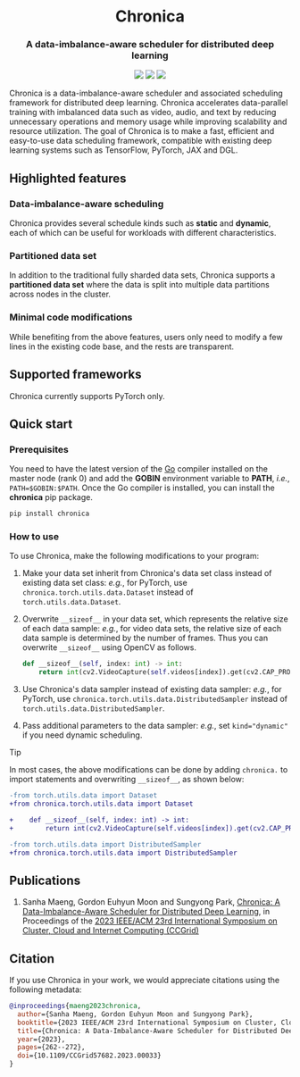 <div align="center">

# Chronica

### A data-imbalance-aware scheduler for distributed deep learning

[![](https://img.shields.io/pypi/v/chronica?logo=pypi&logoColor=white)](https://pypi.org/project/chronica/)
[![](https://pkg.go.dev/badge/github.com/9rum/chronica.svg)](https://pkg.go.dev/github.com/9rum/chronica)
[![](https://img.shields.io/pypi/l/chronica?logo=apache)](https://github.com/9rum/chronica/blob/master/LICENSE)

</div>

Chronica is a data-imbalance-aware scheduler and associated scheduling framework for distributed deep learning.
Chronica accelerates data-parallel training with imbalanced data such as video, audio, and text by reducing unnecessary operations and memory usage while improving scalability and resource utilization.
The goal of Chronica is to make a fast, efficient and easy-to-use data scheduling framework, compatible with existing deep learning systems such as TensorFlow, PyTorch, JAX and DGL.

## Highlighted features

### Data-imbalance-aware scheduling

Chronica provides several schedule kinds such as **static** and **dynamic**, each of which can be useful for workloads with different characteristics.

### Partitioned data set

In addition to the traditional fully sharded data sets, Chronica supports a **partitioned data set** where the data is split into multiple data partitions across nodes in the cluster.

### Minimal code modifications

While benefiting from the above features, users only need to modify a few lines in the existing code base, and the rests are transparent.

## Supported frameworks

Chronica currently supports PyTorch only.

## Quick start

### Prerequisites

You need to have the latest version of the [Go](https://go.dev/) compiler installed on the master node (rank 0) and add the **GOBIN** environment variable to **PATH**, *i.e.*, ``PATH=$GOBIN:$PATH``.
Once the Go compiler is installed, you can install the **chronica** pip package.

```sh
pip install chronica
```

### How to use

To use Chronica, make the following modifications to your program:

1. Make your data set inherit from Chronica's data set class instead of existing data set class:
   *e.g.*, for PyTorch, use ``chronica.torch.utils.data.Dataset`` instead of ``torch.utils.data.Dataset``.

1. Overwrite ``__sizeof__`` in your data set, which represents the relative size of each data sample:
   *e.g.*, for video data sets, the relative size of each data sample is determined by the number of frames.
   Thus you can overwrite ``__sizeof__`` using OpenCV as follows.

   ```python
   def __sizeof__(self, index: int) -> int:
       return int(cv2.VideoCapture(self.videos[index]).get(cv2.CAP_PROP_FRAME_COUNT))
   ```

1. Use Chronica's data sampler instead of existing data sampler:
   *e.g.*, for PyTorch, use ``chronica.torch.utils.data.DistributedSampler`` instead of ``torch.utils.data.DistributedSampler``.

1. Pass additional parameters to the data sampler:
   *e.g.*, set ``kind="dynamic"`` if you need dynamic scheduling.

> [!TIP]
> In most cases, the above modifications can be done by adding ``chronica.`` to import statements and overwriting ``__sizeof__``, as shown below:

```diff
-from torch.utils.data import Dataset
+from chronica.torch.utils.data import Dataset

+    def __sizeof__(self, index: int) -> int:
+        return int(cv2.VideoCapture(self.videos[index]).get(cv2.CAP_PROP_FRAME_COUNT))

-from torch.utils.data import DistributedSampler
+from chronica.torch.utils.data import DistributedSampler
```

## Publications

1. Sanha Maeng, Gordon Euhyun Moon and Sungyong Park, [Chronica: A Data-Imbalance-Aware Scheduler for Distributed Deep Learning](https://ieeexplore.ieee.org/document/10171495), in Proceedings of the [2023 IEEE/ACM 23rd International Symposium on Cluster, Cloud and Internet Computing (CCGrid)](https://ccgrid2023.iisc.ac.in/)

## Citation

If you use Chronica in your work, we would appreciate citations using the following metadata:

```bibtex
@inproceedings{maeng2023chronica,
  author={Sanha Maeng, Gordon Euhyun Moon and Sungyong Park},
  booktitle={2023 IEEE/ACM 23rd International Symposium on Cluster, Cloud and Internet Computing (CCGrid)},
  title={Chronica: A Data-Imbalance-Aware Scheduler for Distributed Deep Learning},
  year={2023},
  pages={262--272},
  doi={10.1109/CCGrid57682.2023.00033}
}
```

